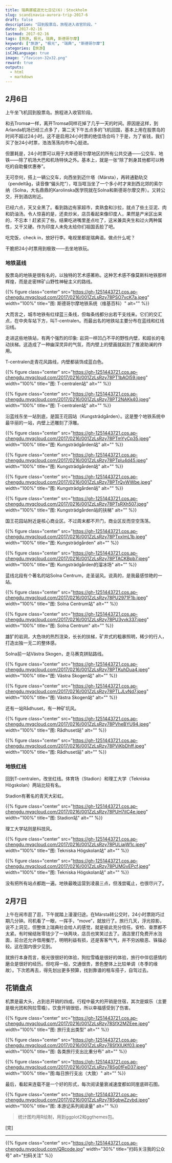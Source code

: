```yaml
---
title: 瑞典挪威逐光七日记(6)：Stockholm
slug: scandinavia-aurora-trip-2017-6
draft: false
description: "回到股票岛，​旅程进入收官阶段。"
date: 2017-02-16
lastmod: 2017-02-16
tags: [旅游, 极光, 瑞典, 斯德哥尔摩]
keyword: ["旅游", "极光", "瑞典", "斯德哥尔摩"]
categories: [旅游]
isCJKLanguage: true
image: "/favicon-32x32.png"
reward: true
outputs:
  - html
  - markdown
---
```


## 2月6日

上午坐飞机回到股票岛。​旅程进入收官阶段。

和去Tromsø一样，离开Tromsø同样花掉了几乎一天的时间。原因是这样，到Arlanda机场已经三点多了，第二天下午五点多的飞机回国，基本上用在股票岛的时间不超过24小时。这不是启用24小时票的绝佳场合吗？于是，为了省钱​，我们买了张24小时票，浩浩荡荡向市中心挺进。

但噩耗是，24小时票可以用于大斯德哥尔摩地区的所有公共交通——公交车、地铁——除了机场大巴和机场特快之外。基本上，就是一张“除了刺身其他都可以畅吃的自助餐优惠券”。

无可奈何，搭上一辆公交车，向西坐到迈什塔（Märsta​），再转通勤轨交（pendeltåg，读音像“偏头陀”），哐当哐当坐了一个多小时才来到西北郊的索尔纳（Solna，大名鼎鼎的Karolinska医学院就在Solna和斯德哥尔摩交界）。又转公交，开到酒店附近。

​已经六点，天又全黑了。看到路边有家超市，卖熟食和沙拉，就点了些土豆泥、肉和奶油汤。令人惊喜的是，还卖炒米，店员看起来像印度人，果然是产米区出来的，不忘本！赶紧买了些。结果吃进嘴里差点吐了，这米兼具夹生和过火两种属性，又干又硬。作为印度人未免太给你们祖国丢脸了吧。

​吃完饭，check in，放好行李。电视里都是瑞典语。做点什么呢？

​干脆把24小时票用到极致——去坐地铁玩。

<!--more-->

### 地铁蓝线

股票岛的地铁​是很有名的，以独特的艺术感著称。这种艺术感不像莫斯科地铁那样辉煌，而是走密林矿山野性神秘主义的路线。

{{% figure class="center" src="https://gh-1251443721.cos.ap-chengdu.myqcloud.com/2017/0216/001ZzLsRzy78PSO7vcK7a.jpeg" width="100%" title="图: 斯德哥尔摩地铁系统（维基百科）" alt="" %}}

大而言之，城市地铁有红绿蓝三条线，但每条线都分出若干支线来。它们的交汇点，在中央车站下方，叫T-centralen。​而最出名的地铁站主要分布在蓝线和红线沿线。

走进这些地铁站，有两个强烈的印象: 岩洞一样凹凸不平的野性内壁，和超长的电动扶梯。这造成了一种幽深灵异的气氛，而内壁上的壁画就起到了推波助澜的作用。

T-centralen走青花风路线，内壁都装饰成蓝白色。

{{% figure class="center" src="https://gh-1251443721.cos.ap-chengdu.myqcloud.com/2017/0216/001ZzLsRzy78PT1bAOl59.jpeg" width="100%" title="图: T-centralen站" alt="" %}}

{{% figure class="center" src="https://gh-1251443721.cos.ap-chengdu.myqcloud.com/2017/0216/001ZzLsRzy78PT2NAKk40.jpeg" width="100%" title="图: T-centralen站" alt="" %}}

沿蓝线东坐一站到底，是国王花园站（Kungsträdgården）。这是整个地铁系统中最华丽的一站，内壁上还雕刻了浮雕。

{{% figure class="center" src="https://gh-1251443721.cos.ap-chengdu.myqcloud.com/2017/0216/001ZzLsRzy78PTmYyCp35.jpeg" width="100%" title="图: Kungsträdgården站" alt="" %}}

{{% figure class="center" src="https://gh-1251443721.cos.ap-chengdu.myqcloud.com/2017/0216/001ZzLsRzy78PTplu4d45.jpeg" width="100%" title="图: Kungsträdgården站" alt="" %}}

{{% figure class="center" src="https://gh-1251443721.cos.ap-chengdu.myqcloud.com/2017/0216/001ZzLsRzy78PTrQyWWbe.jpeg" width="100%" title="图: Kungsträdgården站" alt="" %}}

{{% figure class="center" src="https://gh-1251443721.cos.ap-chengdu.myqcloud.com/2017/0216/001ZzLsRzy78PTsRXh507.jpeg" width="100%" title="图: Kungsträdgården站的扶梯" alt="" %}}

国王花园站附近是核心商业区。不过周末都不开门，商业区反而空空荡荡。

{{% figure class="center" src="https://gh-1251443721.cos.ap-chengdu.myqcloud.com/2017/0216/001ZzLsRzy78PTxxImL1b.jpeg" width="100%" title="图: Kungsträdgården" alt="" %}}

{{% figure class="center" src="https://gh-1251443721.cos.ap-chengdu.myqcloud.com/2017/0216/001ZzLsRzy78PTACKBpb7.jpeg" width="100%" title="图: Kungsträdgården的溜冰场" alt="" %}}

蓝线北段有个著名的站Solna Centrum，走圣诞风。说真的，是我最感惊艳的一站。

{{% figure class="center" src="https://gh-1251443721.cos.ap-chengdu.myqcloud.com/2017/0216/001ZzLsRzy78PU2971F1b.jpeg" width="100%" title="图: Solna Centrum站" alt="" %}}

{{% figure class="center" src="https://gh-1251443721.cos.ap-chengdu.myqcloud.com/2017/0216/001ZzLsRzy78PU3yvk337.jpeg" width="100%" title="图: Solna Centrum" alt="" %}}

​雄犷的岩洞，大色块的热烈渲染，长长的扶梯，矿井式的粗暴照明，稀少的行人，打造出独一无二的整体感。

Solna前一站Västra Skogen，走马赛克拼贴路线。

{{% figure class="center" src="https://gh-1251443721.cos.ap-chengdu.myqcloud.com/2017/0216/001ZzLsRzy78PTKuhDua4.jpeg" width="100%" title="图: Västra Skogen站" alt="" %}}

{{% figure class="center" src="https://gh-1251443721.cos.ap-chengdu.myqcloud.com/2017/0216/001ZzLsRzy78PTLJLvNd7.jpeg" width="100%" title="图: Västra Skogen站" alt="" %}}

还有一站Rådhuset​，有一种矿坑风。

{{% figure class="center" src="https://gh-1251443721.cos.ap-chengdu.myqcloud.com/2017/0216/001ZzLsRzy78PVheBYU94.jpeg" width="100%" title="图: Rådhuset站" alt="" %}}

{{% figure class="center" src="https://gh-1251443721.cos.ap-chengdu.myqcloud.com/2017/0216/001ZzLsRzy78PViKbDhff.jpeg" width="100%" title="图: Rådhuset站" alt="" %}}

### 地铁红线

回到T-centralen，​改坐红线。体育场（Stadion）和理工大学（Tekniska Högskolan）两站比较有名。​

Stadion有著名的青天大彩虹。​

{{% figure class="center" src="https://gh-1251443721.cos.ap-chengdu.myqcloud.com/2017/0216/001ZzLsRzy78PUH7iIC4e.jpeg" width="100%" title="图: Stadion站" alt="" %}}

​理工大学站则是科技风。

{{% figure class="center" src="https://gh-1251443721.cos.ap-chengdu.myqcloud.com/2017/0216/001ZzLsRzy78PULiajW1c.jpeg" width="100%" title="图: Tekniska Högskolan站" alt="" %}}

{{% figure class="center" src="https://gh-1251443721.cos.ap-chengdu.myqcloud.com/2017/0216/001ZzLsRzy78PUMGvEPcf.jpeg" width="100%" title="图: Tekniska Högskolan站" alt="" %}}

​没有把所有站点都跑一遍。地铁最晚运营到凌晨三点，但浅尝辄止，也很尽兴了。

## 2月7日

上午在闹市逛了逛，下午就​踏上漫漫归途。在Märsta转公交时，24小时票刚巧过期几分钟。司机看了一眼，一挥手，“move”，就放行了。旅行几天，浮光掠影，说不上洞见，但整体上瑞典社会给人的感觉，就是彼此充分信任。安检、查票都不太紧。有时候结账零钱少了一块两块，店员也笑笑过去了。酒店里打免费开水泡面，前台还允许借用餐厅。明明利益有损，还是客客气气，并不穷凶极恶、铢锱必较。这在国内很少见到。

​就旅行本身而言，极光很很好的体验，狗拉雪橇是很好的体验，旅行中伴侣感情的磨合是很好的经历。但吃得一般，交通很贵，景色整体上比较单调（冬季的缘故）。下次若再去，得先划出更多预算，找到靠谱的租车搭子，自驾过去。

## 花销盘点

机票是最大头，占到总开销的四成。行程中最大的开销是住宿，其次是娱乐（主要是极光团和狗拉雪橇）。饮食开销很低，所以幸福感受到了伤害。

{{% figure class="center" src="https://gh-1251443721.cos.ap-chengdu.myqcloud.com/2017/0216/001ZzLsRzy78SfX2MZEee.jpeg" width="100%" title="图: 旅行支出类型" alt="" %}}

{{% figure class="center" src="https://gh-1251443721.cos.ap-chengdu.myqcloud.com/2017/0216/001ZzLsRzy78SfXIUKf03.jpeg" width="100%" title="图: 各类旅行支出比重分布" alt="" %}}

{{% figure class="center" src="https://gh-1251443721.cos.ap-chengdu.myqcloud.com/2017/0216/001ZzLsRzy78Sg0fFeD37.jpeg" width="100%" title="图:每日旅行支出（大致）" alt="" %}}

​最后，看起来连载不是一个好的形式，每次阅读量衰减速度都如同崖底碎石图。

{{% figure class="center" src="https://gh-1251443721.cos.ap-chengdu.myqcloud.com/2017/0216/001ZzLsRzy78SgbwZzvbd.jpeg" width="100%" title="图: 本游记系列阅读量" alt="" %}}

> 统计图均用R绘制，用到ggplot2和ggthemes包。

[完]

---

<!-- {% raw %} -->
{{% figure class="center" src="https://gh-1251443721.cos.ap-chengdu.myqcloud.com/QRcode.jpg" width="30%" title="扫码关注我的公众号" alt="扫码关注" %}}
<!-- {% endraw %} -->
